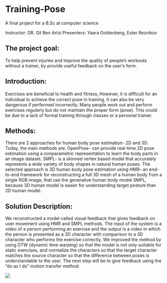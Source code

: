 # Training-Pose
A final project for a B.Sc at computer science

Instructor: DR. Gil Ben Artzi
Presenters:  Yaara Goldenberg, Ester Reznikov

 ## The project goal:
 To help prevent injuries and improve the quality of people’s workouts without a trainer,
 by provide useful feedback on the user’s form.
 
 ## Introduction:
  Exercises are beneﬁcial to health and ﬁtness, 
  However, it is difficult for an individual to achieve the correct pose in training,
  it can also be very dangerous if performed incorrectly.
  Many people work out and perform exercises regularly but do not maintain the proper form (pose). 
  This could be due to a lack of formal training through classes or a personal trainer.
 
 ## Methods:
 There are 2 approaches for human body pose estimation- 2D and 3D.
 Today, the main methods are:
 OpenPose- can provide real-time 2D pose estimation using a nonparametric representation to learn the body parts in an image dataset. 
 SMPL- is a skinned vertex based model that accurately represents a wide variety of body shapes in natural human poses.
 The selected approach is 3D human body pose estimation using HMR- an end-to-end framework for reconstructing a full 3D mesh of a human body from a single RGB image, 
 that use the generative human body model SMPL, because 3D human model is easier for understanding target posture than 2D human model.
 
 ## Solution Description:
 We reconstructed a model called visual feedback that gives feedback on user movement using HMR and SMPL methods.
 The input of the system is a video of a person performing an exercise and the output is a video in which the person is
 presented as a 3D character with comparison to a 3D character who performs the exercise correctly.
 We improved the method by using DTW (dynamic time warping) so that the model is not only suitable for static exercises, and 
 normalize the characters so that the target character matches the source character so  that the difference between poses is 
 understandable to the user. The next step will be to give feedback using the “do as I do” motion transfer method.
 
 ![](Training-Pose/examples/example.gif)
